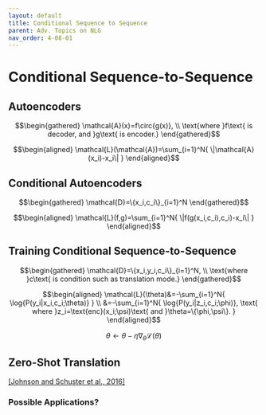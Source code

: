```yaml
---
layout: default
title: Conditional Sequence to Sequence
parent: Adv. Topics on NLG
nav_order: 4-08-01
---
```


# Conditional Sequence-to-Sequence

## Autoencoders

$$\begin{gathered}
\mathcal{A}(x)=f\circ{g(x)}, \\
\text{where }f\text{ is decoder, and }g\text{ is encoder.}
\end{gathered}$$

$$\begin{aligned}
\mathcal{L}(\mathcal{A})=\sum_{i=1}^N{
    \|\mathcal{A}(x_i)-x_i\|
}
\end{aligned}$$

## Conditional Autoencoders

$$\begin{gathered}
\mathcal{D}=\{x_i,c_i\}_{i=1}^N
\end{gathered}$$

$$\begin{aligned}
\mathcal{L}(f,g)=\sum_{i=1}^N{
    \|f(g(x_i,c_i),c_i)-x_i\|
}
\end{aligned}$$

## Training Conditional Sequence-to-Sequence

$$\begin{gathered}
\mathcal{D}=\{x_i,y_i,c_i\}_{i=1}^N, \\
\text{where }c\text{ is condition such as translation mode.}
\end{gathered}$$

$$\begin{aligned}
\mathcal{L}(\theta)&=-\sum_{i=1}^N{
    \log{P(y_i|x_i,c_i;\theta)}
} \\
&=-\sum_{i=1}^N{
    \log{P(y_i|z_i,c_i;\phi)},
    \text{ where }z_i=\text{enc}(x_i;\psi)\text{ and }\theta=\{\phi,\psi\}.
}
\end{aligned}$$

$$\theta\leftarrow\theta-\eta\nabla_\theta\mathcal{L}(\theta)$$

## Zero-Shot Translation

[[Johnson and Schuster et al., 2016]](https://www.aclweb.org/anthology/Q17-1024.pdf)

### Possible Applications?

